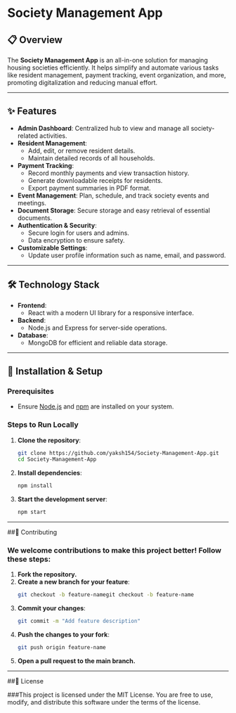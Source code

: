 # Society Management App

## 📋 Overview

The **Society Management App** is an all-in-one solution for managing housing societies efficiently. It helps simplify and automate various tasks like resident management, payment tracking, event organization, and more, promoting digitalization and reducing manual effort.

---

## ✨ Features

- **Admin Dashboard**: Centralized hub to view and manage all society-related activities.
- **Resident Management**:
  - Add, edit, or remove resident details.
  - Maintain detailed records of all households.
- **Payment Tracking**:
  - Record monthly payments and view transaction history.
  - Generate downloadable receipts for residents.
  - Export payment summaries in PDF format.
- **Event Management**: Plan, schedule, and track society events and meetings.
- **Document Storage**: Secure storage and easy retrieval of essential documents.
- **Authentication & Security**:
  - Secure login for users and admins.
  - Data encryption to ensure safety.
- **Customizable Settings**:
  - Update user profile information such as name, email, and password.

---

## 🛠️ Technology Stack

- **Frontend**: 
  - React with a modern UI library for a responsive interface.
- **Backend**:
  - Node.js and Express for server-side operations.
- **Database**:
  - MongoDB for efficient and reliable data storage.

---

## 🚀 Installation & Setup

### Prerequisites
- Ensure [Node.js](https://nodejs.org/) and [npm](https://www.npmjs.com/) are installed on your system.

### Steps to Run Locally

1. **Clone the repository**:
   ```bash
   git clone https://github.com/yaksh154/Society-Management-App.git
   cd Society-Management-App
2. **Install dependencies**:
    ```bash
    npm install
3. **Start the development server**:
    ```bash
    npm start

---

##🤝 Contributing

### We welcome contributions to make this project better! Follow these steps:

1. **Fork the repository.**
2. **Create a new branch for your feature**:
    ```bash
    git checkout -b feature-namegit checkout -b feature-name
3. **Commit your changes**:
    ```bash
    git commit -m "Add feature description"
4. **Push the changes to your fork**:
     ```bash
     git push origin feature-name
5. **Open a pull request to the main branch.**

---

##📜 License

###This project is licensed under the MIT License. You are free to use, modify, and distribute this software under the terms of the license.
